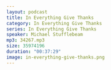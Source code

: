 ```yaml
---
layout: podcast
title: In Everything Give Thanks
category: In Everything Give Thanks
series: In Everything Give Thanks
speaker: Michael Stufflebeam
mp3: 34267.mp3
size: 35974196
duration: "00:37:29"
image: in-everything-give-thanks.png
---
```


